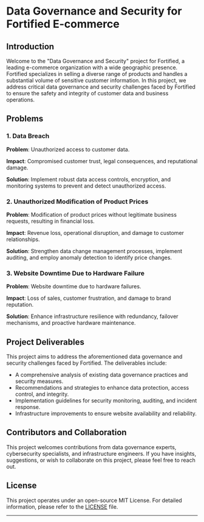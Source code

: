 # Data Governance and Security for Fortified E-commerce

## Introduction

Welcome to the "Data Governance and Security" project for Fortified, a leading e-commerce organization with a wide geographic presence. Fortified specializes in selling a diverse range of products and handles a substantial volume of sensitive customer information. In this project, we address critical data governance and security challenges faced by Fortified to ensure the safety and integrity of customer data and business operations.

## Problems

### 1. Data Breach

**Problem**: Unauthorized access to customer data.

**Impact**: Compromised customer trust, legal consequences, and reputational damage.

**Solution**: Implement robust data access controls, encryption, and monitoring systems to prevent and detect unauthorized access.

### 2. Unauthorized Modification of Product Prices

**Problem**: Modification of product prices without legitimate business requests, resulting in financial loss.

**Impact**: Revenue loss, operational disruption, and damage to customer relationships.

**Solution**: Strengthen data change management processes, implement auditing, and employ anomaly detection to identify price changes.

### 3. Website Downtime Due to Hardware Failure

**Problem**: Website downtime due to hardware failures.

**Impact**: Loss of sales, customer frustration, and damage to brand reputation.

**Solution**: Enhance infrastructure resilience with redundancy, failover mechanisms, and proactive hardware maintenance.

## Project Deliverables

This project aims to address the aforementioned data governance and security challenges faced by Fortified. The deliverables include:

- A comprehensive analysis of existing data governance practices and security measures.
- Recommendations and strategies to enhance data protection, access control, and integrity.
- Implementation guidelines for security monitoring, auditing, and incident response.
- Infrastructure improvements to ensure website availability and reliability.

## Contributors and Collaboration

This project welcomes contributions from data governance experts, cybersecurity specialists, and infrastructure engineers. If you have insights, suggestions, or wish to collaborate on this project, please feel free to reach out.

## License

This project operates under an open-source MIT License. For detailed information, please refer to the [LICENSE](LICENSE) file.

---
